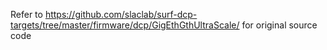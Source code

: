 Refer to https://github.com/slaclab/surf-dcp-targets/tree/master/firmware/dcp/GigEthGthUltraScale/ for original source code